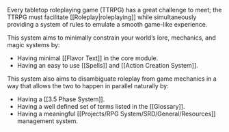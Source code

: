 Every tabletop roleplaying game (TTRPG) has a great challenge to meet; the TTRPG must facilitate [[Roleplay|roleplaying]] while simultaneously providing a system of rules to emulate a smooth game-like experience.

This system aims to minimally constrain your world’s lore, mechanics, and magic systems by:

- Having minimal [[Flavor Text]] in the core module.
- Having an easy to use [[Spells]] and [[Action Creation System]].

This system also aims to disambiguate roleplay from game mechanics in a way that allows the two to happen in parallel naturally by:

- Having a [[3.5 Phase System]].
- Having a well defined set of terms listed in the [[Glossary]].
- Having a meaningful [[Projects/RPG System/SRD/General/Resources]] management system.